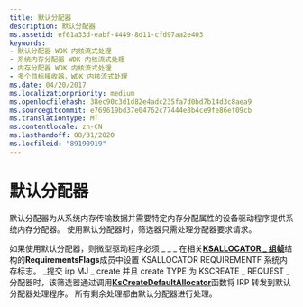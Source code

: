 ```yaml
---
title: 默认分配器
description: 默认分配器
ms.assetid: ef61a33d-eabf-4449-8d11-cfd97aa2e403
keywords:
- 默认分配器 WDK 内核流式处理
- 系统内存分配器 WDK 内核流式处理
- 内存分配器 WDK 内核流式处理
- 多个目标接收器，WDK 内核流式处理
ms.date: 04/20/2017
ms.localizationpriority: medium
ms.openlocfilehash: 38ec90c3d1d82e4adc235fa7d0bd7b14d3c8aea9
ms.sourcegitcommit: e769619bd37e04762c77444e8b4ce9fe86ef09cb
ms.translationtype: MT
ms.contentlocale: zh-CN
ms.lasthandoff: 08/31/2020
ms.locfileid: "89190919"
---
```

# <a name="default-allocators"></a>默认分配器





默认分配器为从系统内存传输数据并需要特定内存分配属性的设备驱动程序提供系统内存分配器。 使用默认分配器时，筛选器只需处理分配器要求请求。

如果使用默认分配器，则微型驱动程序必须 \_ \_ \_ 在相关[**KSALLOCATOR \_ 组帧**](/windows-hardware/drivers/ddi/ks/ns-ks-ksallocator_framing)结构的**RequirementsFlags**成员中设置 KSALLOCATOR REQUIREMENTF 系统内存标志。 \_提交 irp MJ \_ create 并且 create TYPE 为 KSCREATE \_ REQUEST \_ 分配器时，该筛选器通过调用[**KsCreateDefaultAllocator**](/windows-hardware/drivers/ddi/ks/nf-ks-kscreatedefaultallocator)函数将 IRP 转发到默认分配器处理程序。 所有剩余处理都由默认分配器进行处理。

 

